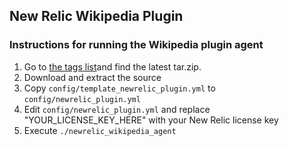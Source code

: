 ## New Relic Wikipedia Plugin

### Instructions for running the Wikipedia plugin agent

1. Go to <a href="https://github.com/newrelic-platform/newrelic_wikipedia_plugin/tags" target="_blank">the tags list</a>and find the latest tar.zip.
1. Download and extract the source
1. Copy `config/template_newrelic_plugin.yml` to `config/newrelic_plugin.yml`
1. Edit `config/newrelic_plugin.yml` and replace "YOUR_LICENSE_KEY_HERE" with your New Relic license key
1. Execute `./newrelic_wikipedia_agent`
